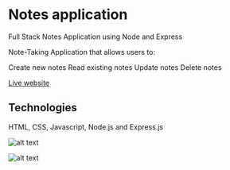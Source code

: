 # Notes application
Full Stack Notes Application using Node and Express

Note-Taking Application that allows users to:

Create new notes
Read existing notes
Update notes
Delete notes

[Live website](https://notes-application-4skb.onrender.com/)

## Technologies
HTML, CSS, Javascript, Node.js and Express.js

![alt text](public/assets/images/1.png)

![alt text](public/assets/images/2.png)
